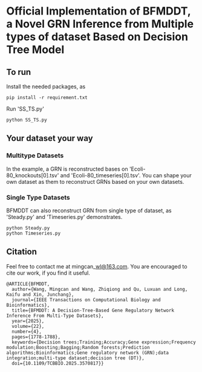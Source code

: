 # Official Implementation of BFMDDT, a Novel GRN Inference from Multiple types of dataset Based on Decision Tree Model

## To run
Install the needed packages, as

~~~
pip install -r requirement.txt
~~~
 
Run 'SS_TS.py'
~~~
python SS_TS.py
~~~

## Your dataset your way

### Multitype Datasets
In the example, a GRN is reconstructed bases on 'Ecoli-80_knockouts[0].tsv' and 'Ecoli-80_timeseries[0].tsv'. You can shape your own dataset as them to reconstruct GRNs based on your own datasets. 

### Single Type Datasets
BFMDDT can also reconstruct GRN from single type of dataset, as 'Steady.py' and 'Timeseries.py' demonstrates. 
~~~
python Steady.py
python Timeseries.py
~~~


## Citation

Feel free to contact me at mingcan\_wl@163.com. You are encouraged to cite our work, if you find it useful. 

~~~
@ARTICLE{BFMDDT,
  author={Wang, Mingcan and Wang, Zhiqiong and Qu, Luxuan and Long, Kaifu and Xin, Junchang},
  journal={IEEE Transactions on Computational Biology and Bioinformatics}, 
  title={BFMDDT: A Decision-Tree-Based Gene Regulatory Network Inference From Multi-Type Datasets}, 
  year={2025},
  volume={22},
  number={4},
  pages={1778-1788},
  keywords={Decision trees;Training;Accuracy;Gene expression;Frequency modulation;Boosting;Bagging;Random forests;Prediction algorithms;Bioinformatics;Gene regulatory network (GRN);data integration;multi-type dataset;decision tree (DT)},
  doi={10.1109/TCBBIO.2025.3570817}}
~~~

